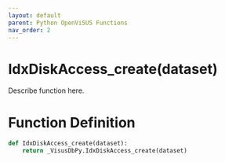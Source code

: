 ```yaml
---
layout: default
parent: Python OpenViSUS Functions
nav_order: 2
---
```


# IdxDiskAccess_create(dataset)

Describe function here.

# Function Definition

```python
def IdxDiskAccess_create(dataset):
    return _VisusDbPy.IdxDiskAccess_create(dataset)

```